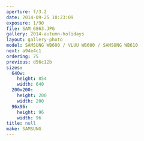 ```yaml
---
aperture: f/3.2
date: 2014-09-25 10:23:09
exposure: 1/90
file: SAM_6863.JPG
gallery: 2014-autumn-holidays
layout: gallery-photo
model: SAMSUNG WB600 / VLUU WB600 / SAMSUNG WB610
next: a94e4c1
ordering: 75
previous: d56c12b
sizes:
  640w:
    height: 854
    width: 640
  200x200:
    height: 200
    width: 200
  96x96:
    height: 96
    width: 96
title: null
make: SAMSUNG
---
```

